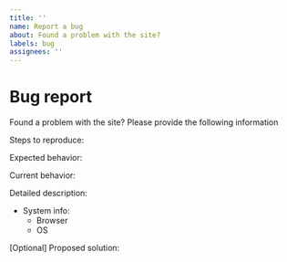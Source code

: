 ```yaml
---
title: ''
name: Report a bug
about: Found a problem with the site?
labels: bug
assignees: ''
---
```


# Bug report

Found a problem with the site? Please provide the following information 

Steps to reproduce:

Expected behavior:

Current behavior:

Detailed description:

 - System info:
	 - Browser
	 - OS

[Optional] Proposed solution:
